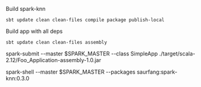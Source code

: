 Build spark-knn
```
sbt update clean clean-files compile package publish-local
```

Build app with all deps
```
sbt update clean clean-files assembly
```

spark-submit --master $SPARK_MASTER --class SimpleApp ./target/scala-2.12/Foo_Application-assembly-1.0.jar

spark-shell --master $SPARK_MASTER --packages saurfang:spark-knn:0.3.0